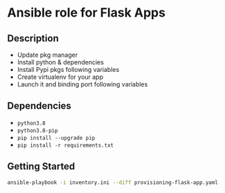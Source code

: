 # Ansible role for Flask Apps

## Description
  
- Update pkg manager
- Install python & dependencies
- Install Pypi pkgs following variables
- Create virtualenv for your app
- Launch it and binding port following variables
  
## Dependencies
  
- `python3.8`
- `python3.8-pip`
- `pip install --upgrade pip`
- `pip install -r requirements.txt`

## Getting Started  

```bash
ansible-playbook -i inventory.ini --diff provisioning-flask-app.yaml
```
